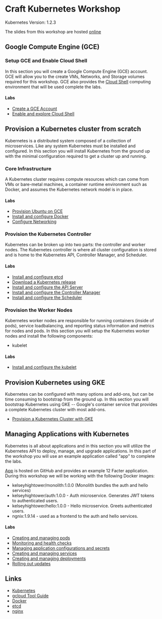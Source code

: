 # Craft Kubernetes Workshop

Kubernetes Version: 1.2.3

The slides from this workshop are hosted [online](http://go-talks.appspot.com/github.com/kelseyhightower/intro-to-kubernetes-workshop/slides/talk.slide#1)

## Google Compute Engine (GCE)

### Setup GCE and Enable Cloud Shell 

In this section you will create a Google Compute Engine (GCE) account. GCE will allow you to the create VMs, Networks, and Storage volumes required for this workshop. GCE also provides the [Cloud Shell](https://cloud.google.com/shell/docs) computing environment that will be used complete the labs.

#### Labs


  * [Create a GCE Account](labs/create-gce-account.md)
  * [Enable and explore Cloud Shell](labs/enable-and-explore-cloud-shell.md)

## Provision a Kubernetes cluster from scratch

Kubernetes is a distributed system composed of a collection of microservices. Like any system Kubernetes must be installed and configured. In this section you will install Kubernetes from the ground up with the minimal configuration required to get a cluster up and running.

### Core Infrastructure

A Kubernetes cluster requires compute resources which can come from VMs or bare-metal machines, a container runtime environment such as Docker, and assumes the Kubernetes network model is in place.

#### Labs

  * [Provision Ubuntu on GCE](labs/provisioning-ubuntu-on-gce.md)
  * [Install and configure Docker](labs/install-and-configure-docker.md)
  * [Configure Networking](labs/configure-networking.md)

### Provision the Kubernetes Controller

Kubernetes can be broken up into two parts: the controller and worker nodes. The Kubernetes controller is where all cluster configuration is stored and is home to the Kubernetes API, Controller Manager, and Scheduler.

#### Labs

  * [Install and configure etcd](labs/install-and-configure-etcd.md)
  * [Download a Kubernetes release](labs/download-a-kubernetes-release.md)
  * [Install and configure the API Server](labs/install-and-configure-apiserver.md)
  * [Install and configure the Controller Manager](labs/install-and-configure-controller-manager.md)
  * [Install and configure the Scheduler](labs/install-and-configure-scheduler.md)

### Provision the Worker Nodes

Kubernetes worker nodes are responsible for running containers (inside of pods), service loadbalancing, and reporting status information and metrics for nodes and pods. In this section you will setup the Kubernetes worker nodes and install the following components:

* kubelet

#### Labs

  * [Install and configure the kubelet](labs/install-and-configure-kubelet.md)

## Provision Kubernetes using GKE

Kubernetes can be configured with many options and add-ons, but can be time consuming to bootstrap from the ground up. In this section you will bootstrap Kubernetes using GKE -- Google's container service that provides a complete Kubernetes cluster with most add-ons.

  * [Provision a Kubernetes Cluster with GKE](labs/provision-kubernetes-cluster-with-gke.md)

## Managing Applications with Kubernetes

Kubernetes is all about applications and in this section you will utilize the Kubernetes API to deploy, manage, and upgrade applications. In this part of the workshop you will use an example application called "app" to complete the labs.

[App](https://github.com/kelseyhightower/app) is hosted on GitHub and provides an example 12 Facter application. During this workshop we will be working with the following Docker images:

* kelseyhightower/monolith:1.0.0 (Monolith bundles the auth and hello services)
* kelseyhightower/auth:1.0.0 - Auth microservice. Generates JWT tokens to authenticated users.
* kelseyhightower/hello:1.0.0 - Hello microservice. Greets authenticated users.
* ngnix:1.9.14 - used as a frontend to the auth and hello services.

#### Labs

  * [Creating and managing pods](labs/creating-and-managing-pods.md)
  * [Monitoring and health checks](labs/monitoring-and-health-checks.md)
  * [Managing application configurations and secrets](labs/managing-application-configurations-and-secrets.md)
  * [Creating and managing services](labs/creating-and-managing-services.md)
  * [Creating and managing deployments](labs/creating-and-managing-deployments.md)
  * [Rolling out updates](labs/rolling-out-updates.md)

## Links

  * [Kubernetes](http://googlecloudplatform.github.io/kubernetes)
  * [gcloud Tool Guide](https://cloud.google.com/sdk/gcloud)
  * [Docker](https://docs.docker.com)
  * [etcd](https://coreos.com/docs/distributed-configuration/getting-started-with-etcd)
  * [nginx](http://nginx.org)
